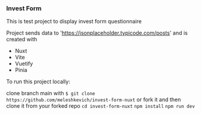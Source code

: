 ### Invest Form

This is test project to display invest form questionnaire

Project sends data to 'https://jsonplaceholder.typicode.com/posts' and is created with

- Nuxt
- Vite
- Vuetify
- Pinia

To run this project locally:

clone branch main with `$ git clone https://github.com/meleshkevich/invest-form-nuxt` or fork it and then clone it from your forked repo
`cd invest-form-nuxt`
`npm install`
`npm run dev`
